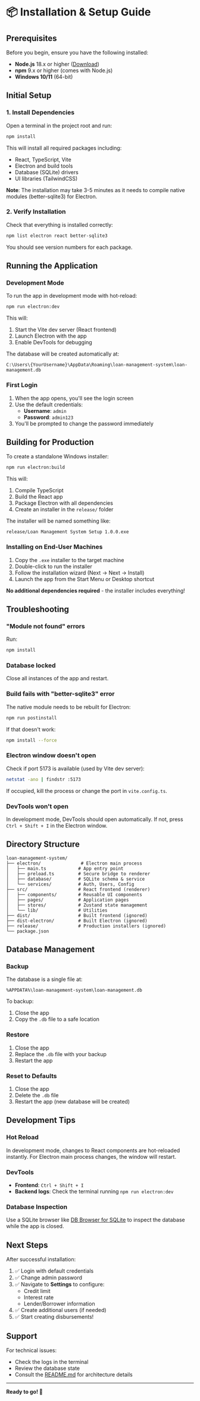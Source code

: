 # 📦 Installation & Setup Guide

## Prerequisites

Before you begin, ensure you have the following installed:

- **Node.js** 18.x or higher ([Download](https://nodejs.org/))
- **npm** 9.x or higher (comes with Node.js)
- **Windows 10/11** (64-bit)

## Initial Setup

### 1. Install Dependencies

Open a terminal in the project root and run:

```bash
npm install
```

This will install all required packages including:
- React, TypeScript, Vite
- Electron and build tools
- Database (SQLite) drivers
- UI libraries (TailwindCSS)

**Note**: The installation may take 3-5 minutes as it needs to compile native modules (better-sqlite3) for Electron.

### 2. Verify Installation

Check that everything is installed correctly:

```bash
npm list electron react better-sqlite3
```

You should see version numbers for each package.

## Running the Application

### Development Mode

To run the app in development mode with hot-reload:

```bash
npm run electron:dev
```

This will:
1. Start the Vite dev server (React frontend)
2. Launch Electron with the app
3. Enable DevTools for debugging

The database will be created automatically at:
```
C:\Users\{YourUsername}\AppData\Roaming\loan-management-system\loan-management.db
```

### First Login

1. When the app opens, you'll see the login screen
2. Use the default credentials:
   - **Username**: `admin`
   - **Password**: `admin123`
3. You'll be prompted to change the password immediately

## Building for Production

To create a standalone Windows installer:

```bash
npm run electron:build
```

This will:
1. Compile TypeScript
2. Build the React app
3. Package Electron with all dependencies
4. Create an installer in the `release/` folder

The installer will be named something like:
```
release/Loan Management System Setup 1.0.0.exe
```

### Installing on End-User Machines

1. Copy the `.exe` installer to the target machine
2. Double-click to run the installer
3. Follow the installation wizard (Next → Next → Install)
4. Launch the app from the Start Menu or Desktop shortcut

**No additional dependencies required** - the installer includes everything!

## Troubleshooting

### "Module not found" errors

Run:
```bash
npm install
```

### Database locked

Close all instances of the app and restart.

### Build fails with "better-sqlite3" error

The native module needs to be rebuilt for Electron:

```bash
npm run postinstall
```

If that doesn't work:
```bash
npm install --force
```

### Electron window doesn't open

Check if port 5173 is available (used by Vite dev server):

```bash
netstat -ano | findstr :5173
```

If occupied, kill the process or change the port in `vite.config.ts`.

### DevTools won't open

In development mode, DevTools should open automatically. If not, press `Ctrl + Shift + I` in the Electron window.

## Directory Structure

```
loan-management-system/
├── electron/               # Electron main process
│   ├── main.ts            # App entry point
│   ├── preload.ts         # Secure bridge to renderer
│   ├── database/          # SQLite schema & service
│   └── services/          # Auth, Users, Config
├── src/                   # React frontend (renderer)
│   ├── components/        # Reusable UI components
│   ├── pages/             # Application pages
│   ├── stores/            # Zustand state management
│   └── lib/               # Utilities
├── dist/                  # Built frontend (ignored)
├── dist-electron/         # Built Electron (ignored)
├── release/               # Production installers (ignored)
└── package.json
```

## Database Management

### Backup

The database is a single file at:
```
%APPDATA%\loan-management-system\loan-management.db
```

To backup:
1. Close the app
2. Copy the `.db` file to a safe location

### Restore

1. Close the app
2. Replace the `.db` file with your backup
3. Restart the app

### Reset to Defaults

1. Close the app
2. Delete the `.db` file
3. Restart the app (new database will be created)

## Development Tips

### Hot Reload

In development mode, changes to React components are hot-reloaded instantly. For Electron main process changes, the window will restart.

### DevTools

- **Frontend**: `Ctrl + Shift + I`
- **Backend logs**: Check the terminal running `npm run electron:dev`

### Database Inspection

Use a SQLite browser like [DB Browser for SQLite](https://sqlitebrowser.org/) to inspect the database while the app is closed.

## Next Steps

After successful installation:

1. ✅ Login with default credentials
2. ✅ Change admin password
3. ✅ Navigate to **Settings** to configure:
   - Credit limit
   - Interest rate
   - Lender/Borrower information
4. ✅ Create additional users (if needed)
5. ✅ Start creating disbursements!

## Support

For technical issues:
- Check the logs in the terminal
- Review the database state
- Consult the [README.md](README.md) for architecture details

---

**Ready to go! 🚀**

